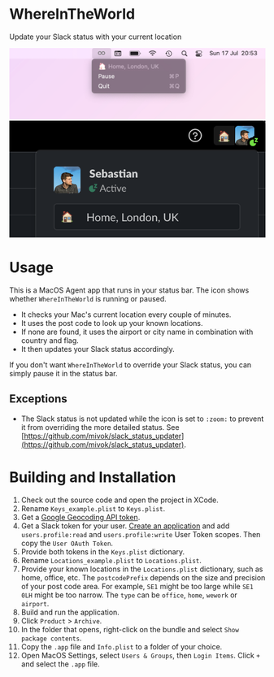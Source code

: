 # WhereInTheWorld
Update your Slack status with your current location

![WhereInTheWorld in the MacOS Status Bar](/Docs/Assets/whereintheworld.png?raw=true)
![Slack status showing the location from WhereInTheWorld](/Docs/Assets/slack.png?raw=true)

# Usage

This is a MacOS Agent app that runs in your status bar.
The icon shows whether `WhereInTheWorld` is running or paused.

- It checks your Mac's current location every couple of minutes.
- It uses the post code to look up your known locations.
- If none are found, it uses the airport or city name in combination with country and flag.
- It then updates your Slack status accordingly.

If you don't want `WhereInTheWorld` to override your Slack status, you can simply pause it in the status bar.

## Exceptions

- The Slack status is not updated while the icon is set to `:zoom:` to prevent it from overriding the more detailed status. See [https://github.com/mivok/slack_status_updater](https://github.com/mivok/slack_status_updater).

# Building and Installation

1. Check out the source code and open the project in XCode.
2. Rename `Keys_example.plist` to `Keys.plist`.
3. Get a [Google Geocoding API token](https://developers.google.com/maps/documentation/geocoding/get-api-key).
4. Get a Slack token for your user. [Create an application](https://api.slack.com/apps) and add `users.profile:read` and `users.profile:write` User Token scopes. Then copy the `User OAuth Token`.
5. Provide both tokens in the `Keys.plist` dictionary.
6. Rename `Locations_example.plist` to `Locations.plist`.
7. Provide your known locations in the `Locations.plist` dictionary, such as home, office, etc. The `postcodePrefix` depends on the size and precision of your post code area. For example, `SE1` might be too large while `SE1 0LH` might be too narrow. The `type` can be `office`, `home`, `wework` or `airport`.
8. Build and run the application.
9. Click `Product` > `Archive`.
10. In the folder that opens, right-click on the bundle and select `Show package contents`.
11. Copy the `.app` file and `Info.plist` to a folder of your choice.
12. Open MacOS Settings, select `Users & Groups`, then `Login Items`. Click `+` and select the `.app` file.